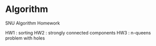 # Algorithm
SNU Algorithm Homework

HW1 : sorting
HW2 : strongly connected components
HW3 : n-queens problem with holes
